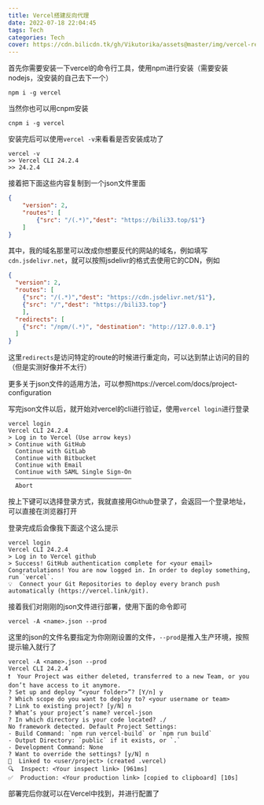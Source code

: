 ```yaml
---
title: Vercel搭建反向代理
date: 2022-07-18 22:04:45
tags: Tech
categories: Tech
cover: https://cdn.bilicdn.tk/gh/Vikutorika/assets@master/img/vercel-reverse-proxy/chrome-20220718-221703.png
---
```


首先你需要安装一下vercel的命令行工具，使用npm进行安装（需要安装nodejs，没安装的自己去下一个）

```shell
npm i -g vercel
```

当然你也可以用cnpm安装

```shell
cnpm i -g vercel
```

安装完后可以使用`vercel -v`来看看是否安装成功了

```shell
vercel -v
>> Vercel CLI 24.2.4
>> 24.2.4
```

接着把下面这些内容复制到一个json文件里面

```json
{
    "version": 2,
    "routes": [
        {"src": "/(.*)","dest": "https://bili33.top/$1"}
    ]
}
```

其中，我的域名那里可以改成你想要反代的网站的域名，例如填写`cdn.jsdelivr.net`，就可以按照jsdelivr的格式去使用它的CDN，例如

```json
{
  "version": 2,
  "routes": [
    {"src": "/(.*)","dest": "https://cdn.jsdelivr.net/$1"},
    {"src": "/","dest": "https://bili33.top"}
    ],
  "redirects": [
    {"src": "/npm/(.*)", "destination": "http://127.0.0.1"}
  ]
}
```

这里`redirects`是访问特定的route的时候进行重定向，可以达到禁止访问的目的（但是实测好像并不太行）

更多关于json文件的适用方法，可以参照https://vercel.com/docs/project-configuration

写完json文件以后，就开始对vercel的cli进行验证，使用`vercel login`进行登录

```shell
vercel login
Vercel CLI 24.2.4
> Log in to Vercel (Use arrow keys)
> Continue with GitHub
  Continue with GitLab
  Continue with Bitbucket
  Continue with Email
  Continue with SAML Single Sign-On
  ─────────────────────────────────
  Abort
```

按上下键可以选择登录方式，我就直接用Github登录了，会返回一个登录地址，可以直接在浏览器打开

登录完成后会像我下面这个这么提示

```shell
vercel login
Vercel CLI 24.2.4
> Log in to Vercel github
> Success! GitHub authentication complete for <your email>
Congratulations! You are now logged in. In order to deploy something, run `vercel`.
💡  Connect your Git Repositories to deploy every branch push automatically (https://vercel.link/git).
```

接着我们对刚刚的json文件进行部署，使用下面的命令即可

```shell
vercel -A <name>.json --prod
```

这里的json的文件名要指定为你刚刚设置的文件，`--prod`是推入生产环境，按照提示输入就行了

```shell
vercel -A <name>.json --prod
Vercel CLI 24.2.4
❗️  Your Project was either deleted, transferred to a new Team, or you don’t have access to it anymore.
? Set up and deploy “<your folder>”? [Y/n] y
? Which scope do you want to deploy to? <your username or team>
? Link to existing project? [y/N] n
? What’s your project’s name? vercel-json
? In which directory is your code located? ./
No framework detected. Default Project Settings:
- Build Command: `npm run vercel-build` or `npm run build`
- Output Directory: `public` if it exists, or `.`
- Development Command: None
? Want to override the settings? [y/N] n
🔗  Linked to <user/project> (created .vercel)
🔍  Inspect: <Your inspect link> [961ms]
✅  Production: <Your production link> [copied to clipboard] [10s]
```

部署完后你就可以在Vercel中找到，并进行配置了
